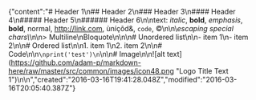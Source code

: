 {"content":"# Header 1\n## Header 2\n### Header 3\n#### Header 4\n##### Header 5\n###### Header 6\n\ntext: *italic*, **bold**, _emphasis_, __bold__, normal, http://link.com, ùníçõd&, `code`, ©\n\n\\*escaping special chars\\*\n\n> Multiline\nBloquote\n\n\n# Unordered list\n\n- item 1\n- item 2\n\n# Ordered list\n\n1. item 1\n2. item 2\n\n# Code\n\n```\nprint('test')\n```\n\n# Image\n\n![alt text](https://github.com/adam-p/markdown-here/raw/master/src/common/images/icon48.png \"Logo Title Text 1\")\n\n","created":"2016-03-16T19:41:28.048Z","modified":"2016-03-16T20:05:40.387Z"}